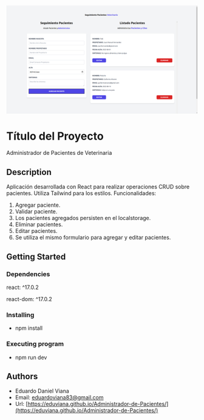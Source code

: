 ![home page](adminpacientes-screenshot.png)

# Título del Proyecto

Administrador de Pacientes de Veterinaria

## Description

Aplicación desarrollada con React para realizar operaciones CRUD sobre pacientes.
Utiliza Tailwind para los estilos.
Funcionalidades:
1. Agregar paciente.
2. Validar paciente.
3. Los pacientes agregados persisten en el localstorage.
4. Eliminar pacientes.
5. Editar pacientes.
6. Se utiliza el mismo formulario para agregar y editar pacientes.

## Getting Started

### Dependencies

react: ^17.0.2  

react-dom: ^17.0.2

### Installing

- npm install

### Executing program

- npm run dev

## Authors

- Eduardo Daniel Viana
- Email: eduardoviana83@gmail.com
- Url: [https://eduviana.github.io/Administrador-de-Pacientes/](https://eduviana.github.io/Administrador-de-Pacientes/)
